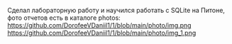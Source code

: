 Сделал лабораторную работу и научился работать с SQLite на Питоне, фото отчетов есть в каталоге photos:
https://github.com/DorofeeVDaniil1/1/blob/main/photo/img.png
https://github.com/DorofeeVDaniil1/1/blob/main/photo/img_1.png
